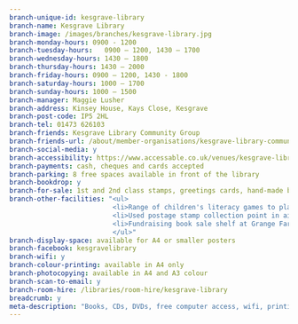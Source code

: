 ```yaml
---
branch-unique-id: kesgrave-library
branch-name: Kesgrave Library
branch-image: /images/branches/kesgrave-library.jpg
branch-monday-hours: 0900 - 1200
branch-tuesday-hours:	0900 – 1200, 1430 – 1700
branch-wednesday-hours: 1430 – 1800
branch-thursday-hours: 1430 – 2000
branch-friday-hours: 0900 – 1200, 1430 - 1800
branch-saturday-hours: 1000 – 1700
branch-sunday-hours: 1000 – 1500
branch-manager: Maggie Lusher
branch-address: Kinsey House, Kays Close, Kesgrave
branch-post-code: IP5 2HL
branch-tel: 01473 626103
branch-friends: Kesgrave Library Community Group
branch-friends-url: /about/member-organisations/kesgrave-library-community-group
branch-social-media: y
branch-accessibility: https://www.accessable.co.uk/venues/kesgrave-library
branch-payments: cash, cheques and cards accepted
branch-parking: 8 free spaces available in front of the library
branch-bookdrop: y
branch-for-sale: 1st and 2nd class stamps, greetings cards, hand-made bookmarks, fudge, withdrawn adult fiction and withdrawn children&apos;s fiction.
branch-other-facilities: "<ul>
                          <li>Range of children's literacy games to play in the library or borrow for a week</li>
                          <li>Used postage stamp collection point in aid of St Elizabeth's Hospice</li>
                          <li>Fundraising book sale shelf at Grange Farm Tesco</li>
                          </ul>"                         
branch-display-space: available for A4 or smaller posters
branch-facebook: kesgravelibrary
branch-wifi: y
branch-colour-printing: available in A4 only
branch-photocopying: available in A4 and A3 colour
branch-scan-to-email: y
branch-room-hire: /libraries/room-hire/kesgrave-library
breadcrumb: y
meta-description: "Books, CDs, DVDs, free computer access, wifi, printing, scanning, room hire, children's activities, Lego Club, older people's activities."
---
```

